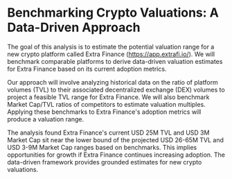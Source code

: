 # Benchmarking Crypto Valuations: A Data-Driven Approach

The goal of this analysis is to estimate the potential valuation range for a new crypto platform called Extra Finance (https://app.extrafi.io/). We will benchmark comparable platforms to derive data-driven valuation estimates for Extra Finance based on its current adoption metrics.

Our approach will involve analyzing historical data on the ratio of platform volumes (TVL) to their associated decentralized exchange (DEX) volumes to project a feasible TVL range for Extra Finance. We will also benchmark Market Cap/TVL ratios of competitors to estimate valuation multiples. Applying these benchmarks to Extra Finance's adoption metrics will produce a valuation range.

The analysis found Extra Finance's current USD 25M TVL and USD 3M Market Cap sit near the lower bound of the projected USD 26-65M TVL and USD 3-9M Market Cap ranges based on benchmarks. This implies opportunities for growth if Extra Finance continues increasing adoption. The data-driven framework provides grounded estimates for new crypto valuations.
